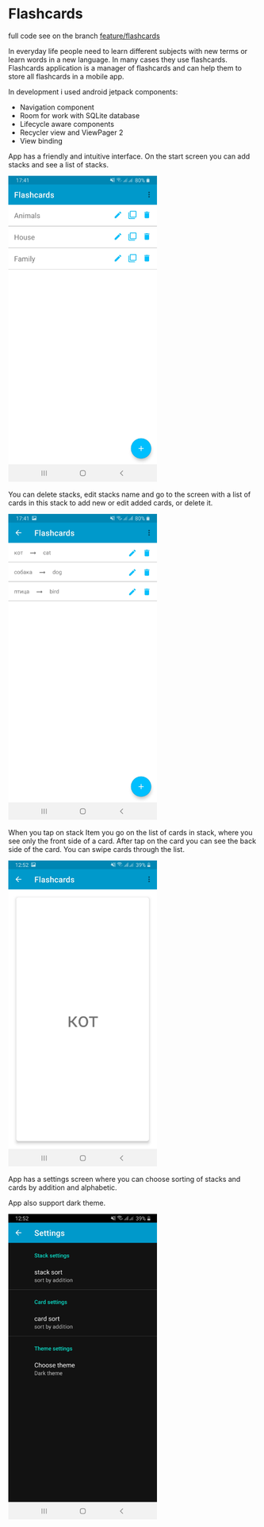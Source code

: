 #  Flashcards

full code see on the branch [feature/flashcards](https://github.com/alexsit19/flashcards/tree/feature/flashcards)

In everyday life people need to learn different subjects with new terms or learn words in a new
language. In many cases they use flashcards. Flashcards application is a manager of flashcards and
can help them to store all flashcards in a mobile app.

In development i used android jetpack components:
* Navigation component
* Room for work with SQLite database
* Lifecycle aware components
* Recycler view and ViewPager 2
* View binding

App has a friendly and intuitive interface.
On the start screen you can add stacks and see a list of stacks.

<img src="https://github.com/alexsit19/flashcards/blob/master/images/Screenshot_20211209-174148_Flashcards.jpg" width=300px>

You can delete stacks, edit stacks name  and go to the screen with a list of cards in this stack to
add new or edit added cards, or delete it.

<img src="https://github.com/alexsit19/flashcards/blob/master/images/Screenshot_20211209-174156_Flashcards.jpg" width=300px>

When you tap on stack Item you go on the list of cards in stack, where you see only the front side
of a card. After tap on the card you can see the back side of the card. You can swipe cards through
the list.

<img src="https://github.com/alexsit19/flashcards/blob/master/images/Screenshot_20211210-125221_Flashcards.jpg" width=300px>

App has a settings screen where you can choose sorting of stacks and cards by addition and alphabetic.

App also support dark theme.

<img src="https://github.com/alexsit19/flashcards/blob/master/images/Screenshot_20211210-125208_Flashcards.jpg" width=300px>


